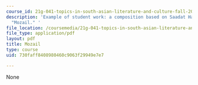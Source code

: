 ```yaml
---
course_id: 21g-041-topics-in-south-asian-literature-and-culture-fall-2004
description: 'Example of student work: a composition based on Saadat Hasan Manto''s
  "Mozail." '
file_location: /coursemedia/21g-041-topics-in-south-asian-literature-and-culture-fall-2004/730faff8408980460c9063f29949e7e7_MIT21G_041F04_biswal.pdf
file_type: application/pdf
layout: pdf
title: Mozail
type: course
uid: 730faff8408980460c9063f29949e7e7

---
```

None